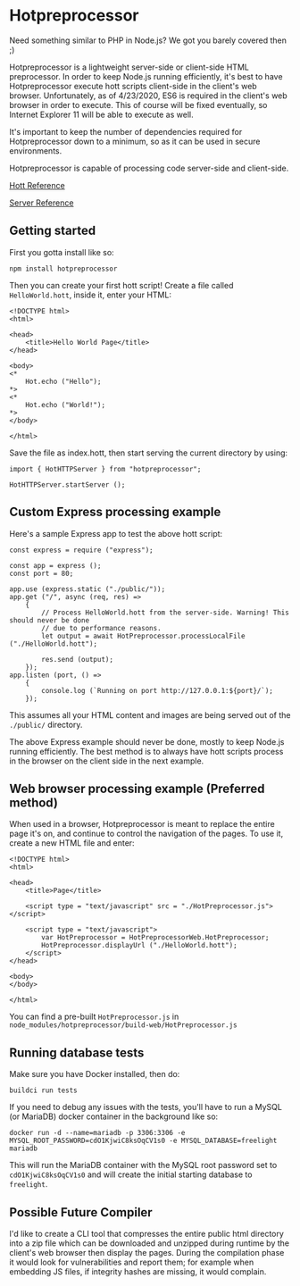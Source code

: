 # Hotpreprocessor
Need something similar to PHP in Node.js? We got you barely covered then ;)

Hotpreprocessor is a lightweight server-side or client-side HTML preprocessor. In order to keep Node.js running efficiently, it's best to have Hotpreprocessor execute hott scripts client-side in the client's web browser. Unfortunately, as of 4/23/2020, ES6 is required in the client's web browser in order to execute. This of course will be fixed eventually, so Internet Explorer 11 will be able to execute as well.

It's important to keep the number of dependencies required for Hotpreprocessor down to a minimum, so as it can be used in secure environments.

Hotpreprocessor is capable of processing code server-side and client-side.

[Hott Reference](./docs/classes/hot.md)

[Server Reference](./docs/globals.md)

## Getting started
First you gotta install like so:

	npm install hotpreprocessor

Then you can create your first hott script! Create a file called ```HelloWorld.hott```, inside it, enter your HTML:

	<!DOCTYPE html>
	<html>

	<head>
		<title>Hello World Page</title>
	</head>
	
	<body>
	<*
		Hot.echo ("Hello");
	*>
	<*
		Hot.echo ("World!");
	*>
	</body>
	
	</html>

Save the file as index.hott, then start serving the current directory by using:

	import { HotHTTPServer } from "hotpreprocessor";

	HotHTTPServer.startServer ();

## Custom Express processing example
Here's a sample Express app to test the above hott script:

	const express = require ("express");

	const app = express ();
	const port = 80;

	app.use (express.static ("./public/"));
	app.get ("/", async (req, res) => 
		{
			// Process HelloWorld.hott from the server-side. Warning! This should never be done
			// due to performance reasons.
			let output = await HotPreprocessor.processLocalFile ("./HelloWorld.hott");

			res.send (output);
		});
	app.listen (port, () =>
		{
			console.log (`Running on port http://127.0.0.1:${port}/`);
		});

This assumes all your HTML content and images are being served out of the ```./public/``` directory.

The above Express example should never be done, mostly to keep Node.js running efficiently. The best method is to always have hott scripts process in the browser on the client side in the next example.

## Web browser processing example (Preferred method)
When used in a browser, Hotpreprocessor is meant to replace the entire page it's on, and continue to control the navigation of the pages. To use it, create a new HTML file and enter:

	<!DOCTYPE html>
	<html>

	<head>
		<title>Page</title>

		<script type = "text/javascript" src = "./HotPreprocessor.js"></script>

		<script type = "text/javascript">
			var HotPreprocessor = HotPreprocessorWeb.HotPreprocessor;
			HotPreprocessor.displayUrl ("./HelloWorld.hott");
		</script>
	</head>

	<body>
	</body>

	</html>

You can find a pre-built ```HotPreprocessor.js``` in ```node_modules/hotpreprocessor/build-web/HotPreprocessor.js```

## Running database tests
Make sure you have Docker installed, then do:

	buildci run tests

If you need to debug any issues with the tests, you'll have to run a MySQL (or MariaDB) docker container in the background like so:

	docker run -d --name=mariadb -p 3306:3306 -e MYSQL_ROOT_PASSWORD=cdO1KjwiC8ksOqCV1s0 -e MYSQL_DATABASE=freelight mariadb

This will run the MariaDB container with the MySQL root password set to ```cdO1KjwiC8ksOqCV1s0``` and will create the initial starting database to ```freelight```.

## Possible Future Compiler
I'd like to create a CLI tool that compresses the entire public html directory into a zip file which can be downloaded and unzipped during runtime by the client's web browser then display the pages. During the compilation phase it would look for vulnerabilities and report them; for example when embedding JS files, if integrity hashes are missing, it would complain.